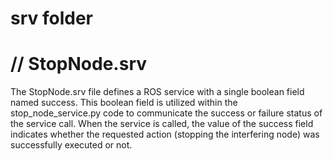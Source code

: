 #  srv folder


# // StopNode.srv

The StopNode.srv file defines a ROS service with a single boolean field named success. This boolean field is utilized within the stop_node_service.py code to communicate the success or failure status of the service call. When the service is called, the value of the success field indicates whether the requested action (stopping the interfering node) was successfully executed or not.


